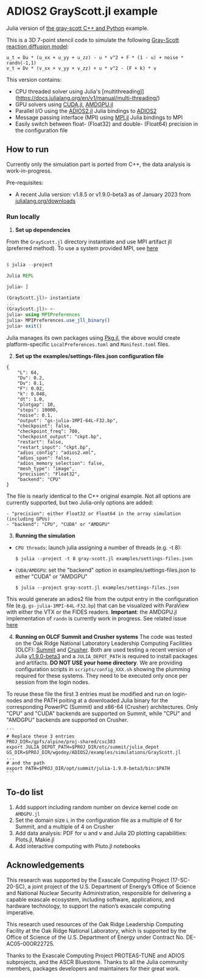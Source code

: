 # ADIOS2 GrayScott.jl example

Julia version of [the gray-scott C++ and Python](https://github.com/ornladios/ADIOS2/blob/master/examples/simulations/gray-scott/)
example. 

This is a 3D 7-point stencil code to simulate the following [Gray-Scott
reaction diffusion model](https://doi.org/10.1126/science.261.5118.189):

```
u_t = Du * (u_xx + u_yy + u_zz) - u * v^2 + F * (1 - u) + noise * randn(-1,1)
v_t = Dv * (v_xx + v_yy + v_zz) + u * v^2 - (F + k) * v
```

This version contains: 

- CPU threaded solver using Julia's [multithreading]](https://docs.julialang.org/en/v1/manual/multi-threading/)
- GPU solvers using [CUDA.jl](https://github.com/JuliaGPU/CUDA.jl), [AMDGPU.jl](https://github.com/JuliaGPU/AMDGPU.jl)
- Parallel I/O using the [ADIOS2.jl](https://github.com/eschnett/ADIOS2.jl) Julia bindings to [ADIOS2](https://github.com/ornladios/ADIOS2)
- Message passing interface (MPI) using [MPI.jl](https://github.com/JuliaParallel/MPI.jl) Julia bindings to MPI
- Easily switch between float- (Float32) and double- (Float64) precision in the configuration file

## How to run

Currently only the simulation part is ported from C++, the data analysis is work-in-progress. 

Pre-requisites:

- A recent Julia version: v1.8.5 or v1.9.0-beta3 as of January 2023 from [julialang.org/downloads](https://julialang.org/downloads/)

### Run locally 

1. **Set up dependencies**

From the `GrayScott.jl` directory instantiate and use MPI artifact jll (preferred method). 
To use a system provided MPI, see [here](https://juliaparallel.org/MPI.jl/latest/configuration/#using_system_mpi)

```julia

$ julia --project

Julia REPL

julia> ]  

(GrayScott.jl)> instantiate
...
(GrayScott.jl)> <-
julia> using MPIPreferences
julia> MPIPreferences.use_jll_binary()
julia> exit()
```

Julia manages its own packages using [Pkg.jl](https://pkgdocs.julialang.org/v1/), the above would create platform-specific `LocalPreferences.toml` and `Manifest.toml` files.

2. **Set up the examples/settings-files.json configuration file**

```
{
    "L": 64,
    "Du": 0.2,
    "Dv": 0.1,
    "F": 0.02,
    "k": 0.048,
    "dt": 1.0,
    "plotgap": 10,
    "steps": 10000,
    "noise": 0.1,
    "output": "gs-julia-1MPI-64L-F32.bp",
    "checkpoint": false,
    "checkpoint_freq": 700,
    "checkpoint_output": "ckpt.bp",
    "restart": false,
    "restart_input": "ckpt.bp",
    "adios_config": "adios2.xml",
    "adios_span": false,
    "adios_memory_selection": false,
    "mesh_type": "image",
    "precision": "Float32",
    "backend": "CPU"
}

```

The file is nearly identical to the C++ original example. 
Not all options are currently supported, but two Julia-only options are added: 

    - "precision": either Float32 or Float64 in the array simulation (including GPUs)
    - "backend": "CPU", "CUDA" or "AMDGPU"

3. **Running the simulation**

- `CPU threads`: launch julia assigning a number of threads (e.g. -t 8):

    ```
    $ julia --project -t 8 gray-scott.jl examples/settings-files.json
    ```

- `CUDA/AMDGPU`: set the "backend" option in examples/settings-files.json to either "CUDA" or "AMDGPU"

    ```
    $ julia --project gray-scott.jl examples/settings-files.json
    ```

This would generate an adios2 file from the output entry in the configuration file (e.g. `gs-julia-1MPI-64L-F32.bp`)
that can be visualized with ParaView with either the VTX or the FIDES readers.
**Important**: the AMDGPU.jl implementation of `randn` is currently work in progress. 
See related issue [here](https://github.com/JuliaGPU/AMDGPU.jl/issues/378)


4. **Running on OLCF Summit and Crusher systems**
The code was tested on the Oak Ridge National Laboratory Leadership Computing Facilities (OLCF): [Summit](https://docs.olcf.ornl.gov/systems/summit_user_guide.html) and [Crusher](https://docs.olcf.ornl.gov/systems/crusher_quick_start_guide.html). Both are used testing a recent version of Julia [v1.9.0-beta3](https://julialang.org/downloads/#upcoming_release) and a `JULIA_DEPOT_PATH` is required to install packages and artifacts. **DO NOT USE your home directory**. We are providing configuration scripts in `scripts/config_XXX.sh` showing the plumming required for these systems. They need to be executed only once per session from the login nodes. 

To reuse these file the first 3 entries must be modified and run on login-nodes and the PATH poiting at a downloaded Julia binary for the corresponding PowerPC (Summit) and x86-64 (Crusher) architectures. Only "CPU" and "CUDA" backends are supported on Summit, while "CPU" and "AMDGPU" backends are supported on Crusher.

    ```
    # Replace these 3 entries
    PROJ_DIR=/gpfs/alpine/proj-shared/csc383
    export JULIA_DEPOT_PATH=$PROJ_DIR/etc/summit/julia_depot
    GS_DIR=$PROJ_DIR/wgodoy/ADIOS2/examples/simulations/GrayScott.jl
    ...
    # and the path 
    export PATH=$PROJ_DIR/opt/summit/julia-1.9.0-beta3/bin:$PATH
    ```

## To-do list

  1. Add support including random number on device kernel code on `AMDGPU.jl`
  2. Set the domain size `L` in the configuration file as a multiple of 6 for Summit, and a multiple of 4 on Crusher
  3. Add data analysis: PDF for u and v and Julia 2D plotting capabilities: Plots.jl, Makie.jl
  4. Add interactive computing with Pluto.jl notebooks


## Acknowledgements
This research was supported by the Exascale Computing Project (17-SC-20-SC), a joint project of the U.S. Department of Energy’s Office of Science and National Nuclear Security Administration, responsible for delivering a capable exascale ecosystem, including software, applications, and hardware technology, to support the nation’s exascale computing imperative. 

This research used resources of the Oak Ridge Leadership Computing Facility at the Oak Ridge National Laboratory, which is supported by the Office of Science of the U.S. Department of Energy under Contract No. DE-AC05-00OR22725.

Thanks to the Exascale Computing Project PROTEAS-TUNE and ADIOS subprojects, and the ASCR Bluestone.
Thanks to all the Julia community members, packages developers and maintainers for their great work.